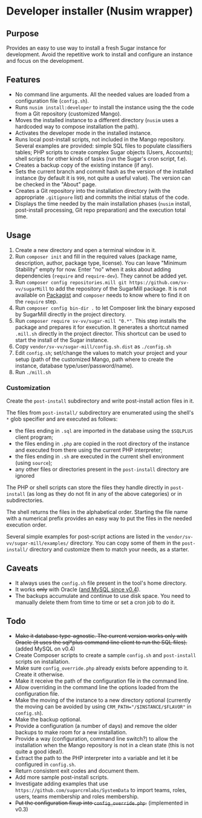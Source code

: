 # Developer installer (Nusim wrapper)

## Purpose

Provides an easy to use way to install a fresh Sugar instance for development. Avoid the repetitive
work to install and configure an instance and focus on the development.


## Features

* No command line arguments. All the needed values are loaded from a configuration file (`config.sh`).
* Runs `nusim install:developer` to install the instance using the the code from a Git repository
  (customized Mango).
* Moves the installed instance to a different directory (`nusim` uses a hardcoded way to compose 
  installation the path).
* Activates the developer mode in the installed instance.
* Runs local post-install scripts, not included in the Mango repository. Several examples are provided: 
  simple SQL files to populate classifiers  tables; PHP scripts to create complex Sugar objects 
  (Users, Accounts); shell scripts for other kinds of tasks (run the Sugar's cron script, f.e).
* Creates a backup copy of the existing instance (if any).
* Sets the current branch and commit hash as the version of the installed instance (by default it 
  is `999`, not quite a useful value). The version can be checked in the "About" page.
* Creates a Git repository into the installation directory (with the appropriate `.gitignore` list)
  and commits the initial status of the code.
* Displays the time needed by the main installation phases (`nusim` install, post-install processing,
  Git repo preparation) and the execution total time.


## Usage

1. Create a new directory and open a terminal window in it.
2. Run `composer init` and fill in the required values (package name, description, author, package type, license). You can leave "Minimum Stability" empty for now. Enter "no" when it asks about adding dependencies (`require` and `require-dev`). They cannot be added yet.
3. Run `composer config repositories.mill git https://github.com/sv-vv/sugarMill` to add the repository of the SugarMill package. It is not available on [Packagist](http://packagist.org) and `composer` needs to know where to find it on the `require` step.
4. Run `composer config bin-dir .` to let Composer link the binary exposed by SugarMill directly in the project directory.
5. Run `composer require sv-vv/sugar-mill "0.*"`. This step installs the package and prepares it for execution. It generates a shortcut named `.mill.sh` directly in the project director. This shortcut can be used to start the install of the Sugar instance. 
6. Copy `vendor/sv-vv/sugar-mill/config.sh.dist` as `./config.sh`
7. Edit `config.sh`; set/change the values to match your project and your setup (path of the customized Mango, path where to create the instance, database type/user/password/name).
8. Run `./mill.sh`

### Customization

Create the `post-install` subdirectory and write post-install action files in it.

The files from `post-install/` subdirectory are enumerated using the shell's `*` glob specifier
and are executed as follows:
* the files ending in `.sql` are imported in the database using the `$SQLPLUS` client program;
* the files ending in `.php` are copied in the root directory of the instance and executed from
there using the current PHP interpreter;
* the files ending in `.sh` are executed in the current shell environment (using `source`);
* any other files or directories present in the `post-install` directory are ignored
  
The PHP or shell scripts can store the files they handle directly in `post-install` (as long as they
do not fit in any of the above categories) or in subdirectories.
   
The shell returns the files in the alphabetical order. Starting the file name with a numerical 
prefix provides an easy way to put the files in the needed execution order.

Several simple examples for post-script actions are listed in the `vendor/sv-vv/sugar-mill/examples/` directory.
You can copy some of them in the `post-install/` directory and customize them to match your needs,
as a starter.



## Caveats

* It always uses the `config.sh` file present in the tool's home directory.
* It works <del>only</del> with Oracle (<ins>and MySQL since v0.4</ins>).
* The backups accumulate and continue to use disk space. You need to manually delete them from time
  to time or set a cron job to do it.


## Todo

* <del>Make it database type-agnostic. The current version works only with Oracle (it uses the sql*plus
  command line client to run the SQL files).</del> (added MySQL on v0.4)
* Create Composer scripts to create a sample `config.sh` and `post-install` scripts on installation.
* Make sure `config_override.php` already exists before appending to it. Create it otherwise. 
* Make it receive the path of the configuration file in the command line.
* Allow overriding in the command line the options loaded from the configuration file.
* Make the moving of the instance to a new directory optional (currently the moving can be avoided by 
  using `CRM_PATH="/$INSTANCE/$FLAVOR"` in `config.sh`).
* Make the backup optional.
* Provide a configuration (a number of days) and remove the older backups to make room for a new installation. 
* Provide a way (configuration, command line switch?) to allow the installation when the Mango
  repository is not in a clean state (this is not quite a good idea!).
* Extract the path to the PHP interpreter into a variable and let it be configured in `config.sh`.
* Return consistent exit codes and document them.
* Add more sample post-install scripts.
* Investigate adding examples that use `https://github.com/sugarcrmlabs/SystemData` to import teams,
  roles, users, teams membership and roles membership.
* <del>Put the configuration fixup into `config_override.php`.</del> (implemented in v0.3)


<!-- That's all, folks! -->
